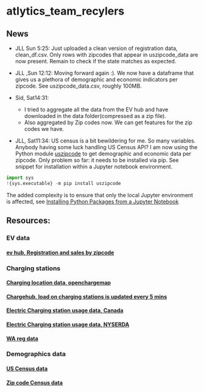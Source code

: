 # atlytics_team_recylers

## News
* JLL Sun 5:25: Just uploaded a clean version of registration data, clean_df.csv. Only rows with zipcodes that appear in  uszipcode_data are now present. Remain to check if the state matches as expected.
* JLL ,Sun 12:12: Moving forward again :). We now have a dataframe that gives us a plethora of demographic and economic indicators per zipcode. See uszipcode_data.csv, roughly 100MB.
* Sid, Sat14:31: 
  - I tried to aggregate all the data from the EV hub and have downloaded in the data folder(compressed as a zip file). 
  - Also aggregated by Zip codes now. We can get features for the zip codes we have.

* JLL, Sat11:34:  US census is a bit bewildering for me. So many variables. Anybody having some luck handling US Census API? I am now using the Python module [uszipcode](https://uszipcode.readthedocs.io/index.html#)  to get demographic and economic data per zipcode. Only problem so far: it needs to be installed via pip. See snippet for installation within a Jupyter notebook environment.
```python
import sys
!{sys.executable} -m pip install uszipcode
```
The added complexity is to ensure that only the local Jupyter environment is affected, see [Installing Python Packages from a Jupyter Notebook](https://jakevdp.github.io/blog/2017/12/05/installing-python-packages-from-jupyter/)


## Resources:

### EV data
#### [ev hub, Registration and sales by zipcode](https://www.atlasevhub.com/materials/state-ev-registration-data/)
### Charging stations
#### [Charging location data, openchargemap](https://openchargemap.org/site/develop/api)
#### [Chargehub, load on charging stations is updated every 5 mins](https://chargehub.com/en/about-chargehub.html)
#### [Electric Charging station usage data, Canada](https://www.fleetcarma.com/evCloud/Stations)
#### [Electric Charging station usage data, NYSERDA](https://www.nyserda.ny.gov/Researchers-and-Policymakers/Electric-Vehicles/Resources)
#### [WA reg data](https://catalog.data.gov/dataset/electric-vehicle-population-data)

### Demographics data
#### [US Census data](https://data.census.gov/cedsci/)
#### [Zip code Census data](https://data.census.gov/cedsci/table?q=&g=0400000US13,23_8600000US80003&table=S0101&tid=ACSST1Y2018.S0101&layer=zcta5&hidePreview=false&cid=S0101_C01_001E&vintage=2018&lastDisplayedRow=16)
